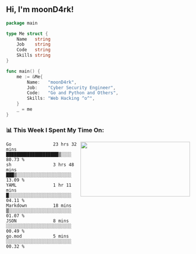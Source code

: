 <h2> Hi, I'm moonD4rk!</h2>

```go
package main

type Me struct {
	Name   string
	Job    string
	Code   string
	Skills string
}

func main() {
	me := &Me{
		Name:   "moonD4rk",
		Job:    "Cyber Security Engineer",
		Code:   "Go and Python and Others",
		Skills: "Web Hacking ^o^",
	}
	_ = me
}
```

<h3>📊 This Week I Spent My Time On:</h3>
<img align='right' src="https://github-readme-stats.vercel.app/api?username=moond4rk&show_icons=true&theme=radical", width="300" height="150">

<!--START_SECTION:waka-->

```text
Go                23 hrs 32 mins  ████████████████████▒░░░░   80.73 %
sh                3 hrs 48 mins   ███▒░░░░░░░░░░░░░░░░░░░░░   13.09 %
YAML              1 hr 11 mins    █░░░░░░░░░░░░░░░░░░░░░░░░   04.11 %
Markdown          18 mins         ▒░░░░░░░░░░░░░░░░░░░░░░░░   01.07 %
JSON              8 mins          ░░░░░░░░░░░░░░░░░░░░░░░░░   00.49 %
go.mod            5 mins          ░░░░░░░░░░░░░░░░░░░░░░░░░   00.32 %
```

<!--END_SECTION:waka-->


